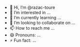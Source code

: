 - 👋 Hi, I’m @razac-toure
- 👀 I’m interested in ...
- 🌱 I’m currently learning ...
- 💞️ I’m looking to collaborate on ...
- 📫 How to reach me ...
- 😄 Pronouns: ...
- ⚡ Fun fact: ...

<!---
razac-toure/razac-toure is a ✨ special ✨ repository because its `README.md` (this file) appears on your GitHub profile.
You can click the Preview link to take a look at your changes.
--->
